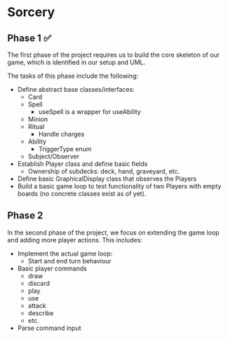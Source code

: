 # Sorcery
## Phase 1 ✅
The first phase of the project requires us to build the core skeleton of our game, which is identified in our setup and UML.

The tasks of this phase include the following:


- Define abstract base classes/interfaces:
  - Card
  - Spell
    - useSpell is a wrapper for useAbility
  - Minion
  - Ritual
    - Handle charges
  - Ability
    - TriggerType enum
  - Subject/Observer
- Establish Player class and define basic fields
  - Ownership of subdecks: deck, hand, graveyard, etc.
- Define basic GraphicalDisplay class that observes the Players
- Build a basic game loop to test functionality of two Players with empty boards (no concrete classes exist as of yet).

## Phase 2
In the second phase of the project, we focus on extending the game loop and adding more player actions. This includes:

- Implement the actual game loop:
  - Start and end turn behaviour
- Basic player commands
  - draw
  - discard
  - play
  - use
  - attack
  - describe
  - etc.
- Parse command input
